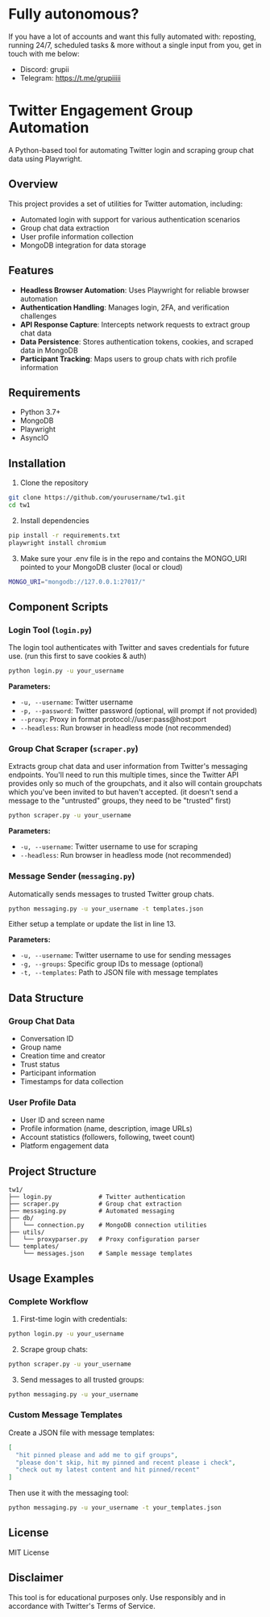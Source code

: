 # Fully autonomous?

If you have a lot of accounts and want this fully automated with: reposting, running 24/7, scheduled tasks & more without a single input from you, get in touch with me below:

- Discord: grupii
- Telegram: https://t.me/grupiiiii


# Twitter Engagement Group Automation

A Python-based tool for automating Twitter login and scraping group chat data using Playwright.

## Overview

This project provides a set of utilities for Twitter automation, including:
- Automated login with support for various authentication scenarios
- Group chat data extraction
- User profile information collection
- MongoDB integration for data storage

## Features

- **Headless Browser Automation**: Uses Playwright for reliable browser automation
- **Authentication Handling**: Manages login, 2FA, and verification challenges
- **API Response Capture**: Intercepts network requests to extract group chat data
- **Data Persistence**: Stores authentication tokens, cookies, and scraped data in MongoDB
- **Participant Tracking**: Maps users to group chats with rich profile information

## Requirements

- Python 3.7+
- MongoDB
- Playwright
- AsyncIO

## Installation

1. Clone the repository
```bash
git clone https://github.com/yourusername/tw1.git
cd tw1
```

2. Install dependencies
```bash
pip install -r requirements.txt
playwright install chromium
```

3. Make sure your .env file is in the repo and contains the MONGO_URI pointed to your MongoDB cluster (local or cloud)

```bash
MONGO_URI="mongodb://127.0.0.1:27017/"
```

## Component Scripts

### Login Tool (`login.py`)

The login tool authenticates with Twitter and saves credentials for future use. (run this first to save cookies & auth)

```bash
python login.py -u your_username
```

**Parameters:**
- `-u, --username`: Twitter username
- `-p, --password`: Twitter password (optional, will prompt if not provided)
- `--proxy`: Proxy in format protocol://user:pass@host:port
- `--headless`: Run browser in headless mode (not recommended)

### Group Chat Scraper (`scraper.py`)

Extracts group chat data and user information from Twitter's messaging endpoints.
You'll need to run this multiple times, since the Twitter API provides only so much of the groupchats, and it also will contain groupchats which you've been invited to but haven't accepted. (it doesn't send a message to the "untrusted" groups, they need to be "trusted" first)

```bash
python scraper.py -u your_username
```

**Parameters:**
- `-u, --username`: Twitter username to use for scraping
- `--headless`: Run browser in headless mode (not recommended)

### Message Sender (`messaging.py`)

Automatically sends messages to trusted Twitter group chats.

```bash
python messaging.py -u your_username -t templates.json
```

Either setup a template or update the list in line 13.

**Parameters:**
- `-u, --username`: Twitter username to use for sending messages
- `-g, --groups`: Specific group IDs to message (optional)
- `-t, --templates`: Path to JSON file with message templates

## Data Structure

### Group Chat Data
- Conversation ID
- Group name
- Creation time and creator
- Trust status
- Participant information
- Timestamps for data collection

### User Profile Data
- User ID and screen name
- Profile information (name, description, image URLs)
- Account statistics (followers, following, tweet count)
- Platform engagement data

## Project Structure

```
tw1/
├── login.py             # Twitter authentication 
├── scraper.py           # Group chat extraction
├── messaging.py         # Automated messaging
├── db/
│   └── connection.py    # MongoDB connection utilities
├── utils/
│   └── proxyparser.py   # Proxy configuration parser
└── templates/
    └── messages.json    # Sample message templates
```

## Usage Examples

### Complete Workflow

1. First-time login with credentials:
```bash
python login.py -u your_username
```

2. Scrape group chats:
```bash
python scraper.py -u your_username
```

3. Send messages to all trusted groups:
```bash
python messaging.py -u your_username
```

### Custom Message Templates

Create a JSON file with message templates:
```json
[
  "hit pinned please and add me to gif groups",
  "please don't skip, hit my pinned and recent please i check",
  "check out my latest content and hit pinned/recent"
]
```

Then use it with the messaging tool:
```bash
python messaging.py -u your_username -t your_templates.json
```

## License

MIT License

## Disclaimer

This tool is for educational purposes only. Use responsibly and in accordance with Twitter's Terms of Service.
